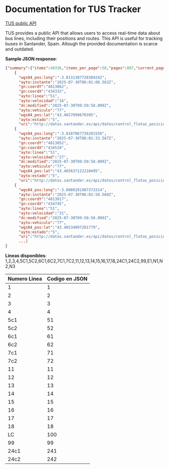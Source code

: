 # Documentation for TUS Tracker

[TUS public API](https://datos.santander.es/api/rest/datasets/control_flotas_posiciones.json)

TUS provides a public API that allows users to access real-time data about bus lines, including their positions and routes. This API is useful for tracking buses in Santander, Spain. Altough the provided documentation is scarce and outdated. 

**Sample JSON response**:

```json
{"summary":{"items":40336,"items_per_page":50,"pages":807,"current_page":1},"resources":[
    {
      "wgs84_pos:long":"-3.8131307728304242",
      "ayto:instante":"2025-07-30T06:01:08.563Z",
      "gn:coordY":"4813062",
      "gn:coordX":"434332",
      "ayto:linea":"51",
      "ayto:velocidad":"16",
      "dc:modified":"2025-07-30T09:50:58.009Z",
      "ayto:vehiculo":"77",
      "wgs84_pos:lat":"43.4657099670395",
      "ayto:estado":"5",
      "uri":"http://datos.santander.es/api/datos/control_flotas_posiciones/2586.json"},
    {
      "wgs84_pos:long":"-3.8107067736201556",
      "ayto:instante":"2025-07-30T06:01:33.567Z",
      "gn:coordY":"4813052",
      "gn:coordX":"434528",
      "ayto:linea":"51",
      "ayto:velocidad":"27",
      "dc:modified":"2025-07-30T09:50:58.009Z",
      "ayto:vehiculo":"77",
      "wgs84_pos:lat":"43.465637122210495",
      "ayto:estado":"5",
      "uri":"http://datos.santander.es/api/datos/control_flotas_posiciones/2587.json"},
    {
      "wgs84_pos:long":"-3.8080201987373314",
      "ayto:instante":"2025-07-30T06:01:58.560Z",
      "gn:coordY":"4813017",
      "gn:coordX":"434745",
      "ayto:linea":"51",
      "ayto:velocidad":"31",
      "dc:modified":"2025-07-30T09:50:58.009Z",
      "ayto:vehiculo":"77",
      "wgs84_pos:lat":"43.46534097281779",
      "ayto:estado":"5",
      "uri":"http://datos.santander.es/api/datos/control_flotas_posiciones/2588.json"} 
      ...]
}
```

**Lineas disponibles**: 1,2,3,4,5C1,5C2,6C1,6C2,7C1,7C2,11,12,13,14,15,16,17,18,24C1,24C2,99,E1,N1,N2,N3

| **Numero Linea** | **Codigo en JSON** |
|------------------|--------------------|
| 1                | 1                  |
| 2                | 2                  |
| 3                | 3                  |
| 4                | 4                  |
| 5c1              | 51                 |
| 5c2              | 52                 |
| 6c1              | 61                 |
| 6c2              | 62                 |
| 7c1              | 71                 |
| 7c2              | 72                 |
| 11               | 11                 |
| 12               | 12                 |
| 13               | 13                 |
| 14               | 14                 |
| 15               | 15                 |
| 16               | 16                 |
| 17               | 17                 |
| 18               | 18                 |
| LC               | 100                |
| 99               | 99                 |
| 24c1             | 241                |
| 24c2             | 242                |


